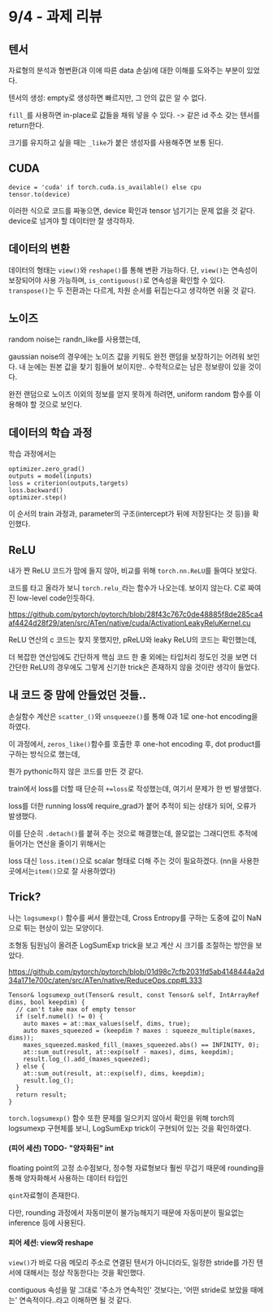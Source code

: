# 9/4 - 과제 리뷰

## 텐서

자료형의 분석과 형변환(과 이에 따른 data 손실)에 대한 이해를 도와주는 부분이 있었다.

텐서의 생성: empty로 생성하면 빠르지만, 그 안의 값은 알 수 없다.

`fill_`를 사용하면 in-place로 값들을 채워 넣을 수 있다. -> 같은 id 주소 갖는 텐서를 return한다.

크기를 유지하고 싶을 때는 `_like`가 붙은 생성자를 사용해주면 보통 된다.

## CUDA

``` 
device = 'cuda' if torch.cuda.is_available() else cpu 
tensor.to(device)
```

이러한 식으로 코드를 짜놓으면, device 확인과 tensor 넘기기는 문제 없을 것 같다.
device로 넘겨야 할 데이터만 잘 생각하자.

## 데이터의 변환

데이터의 형태는 `view()`와 `reshape()`를 통해 변환 가능하다.
단, `view()`는 연속성이 보장되어야 사용 가능하며, `is_contiguous()`로 연속성을 확인할 수 있다.
`transpose()`는 두 전환과는 다르게, 차원 순서를 뒤집는다고 생각하면 쉬울 것 같다.

## 노이즈

random noise는 randn_like를 사용했는데,

gaussian noise의 경우에는 노이즈 값을 키워도 완전 랜덤을 보장하기는 어려워 보인다. 내 눈에는 원본 값을 찾기 힘들어 보이지만.. 수학적으로는 남은 정보량이 있을 것이다.

완전 랜덤으로 노이즈 이외의 정보를 얻지 못하게 하려면, uniform random 함수를 이용해야 할 것으로 보인다.

## 데이터의 학습 과정

학습 과정에서는 

```
optimizer.zero_grad()
outputs = model(inputs)
loss = criterion(outputs,targets)
loss.backward()
optimizer.step()
```
이 순서의 train 과정과, 
parameter의 구조(intercept가 뒤에 저장된다는 것 등)을 확인했다.


## ReLU

내가 짠 ReLU 코드가 맘에 들지 않아, 비교를 위해 `torch.nn.ReLU`를 들여다 보았다.

코드를 타고 올라가 보니 `torch.relu_`라는 함수가 나오는데. 보이지 않는다. C로 짜여진 low-level code인듯하다.

https://github.com/pytorch/pytorch/blob/28f43c767c0de48885f8de285ca4af4424d28f29/aten/src/ATen/native/cuda/ActivationLeakyReluKernel.cu

ReLU 연산의 c 코드는 찾지 못했지만, pReLU와 leaky ReLU의 코드는 확인했는데,

더 복잡한 연산임에도 간단하게 핵심 코드 한 줄 외에는 타입처리 정도인 것을 보면 더 간단한 ReLU의 경우에도 그렇게 신기한 trick은 존재하지 않을 것이란 생각이 들었다.

## 내 코드 중 맘에 안들었던 것들..

손실함수 계산은 `scatter_()`와 `unsqueeze()`를 통해 0과 1로 one-hot encoding을 하였다.

이 과정에서, `zeros_like()`함수를 호출한 후 one-hot encoding 후, dot product를 구하는 방식으로 했는데,

뭔가 pythonic하지 않은 코드를 만든 것 같다.

train에서 loss를 더할 때 단순히 `+=loss`로 작성했는데, 여기서 문제가 한 번 발생했다.

loss를 더한 running loss에 require_grad가 붙어 추적이 되는 상태가 되어, 오류가 발생했다.

이를 단순히 `.detach()`를 붙혀 주는 것으로 해결했는데, 쓸모없는 그래디언트 추적에 들어가는 연산을 줄이기 위해서는

loss 대신 `loss.item()`으로 scalar 형태로 더해 주는 것이 필요하겠다. (nn을 사용한 곳에서는`item()`으로 잘 사용하였다)


## Trick?

나는 `logsumexp()` 함수를 써서 몰랐는데, Cross Entropy를 구하는 도중에 값이 NaN으로 튀는 현상이 있는 모양이다.

조형동 팀원님이 올려준 LogSumExp trick을 보고 계산 시 크기를 조절하는 방안을 보았다.

https://github.com/pytorch/pytorch/blob/01d98c7cfb2031fd5ab4148444a2d34a171e700c/aten/src/ATen/native/ReduceOps.cpp#L333


```
Tensor& logsumexp_out(Tensor& result, const Tensor& self, IntArrayRef dims, bool keepdim) {
  // can't take max of empty tensor
  if (self.numel() != 0) {
    auto maxes = at::max_values(self, dims, true);
    auto maxes_squeezed = (keepdim ? maxes : squeeze_multiple(maxes, dims));
    maxes_squeezed.masked_fill_(maxes_squeezed.abs() == INFINITY, 0);
    at::sum_out(result, at::exp(self - maxes), dims, keepdim);
    result.log_().add_(maxes_squeezed);
  } else {
    at::sum_out(result, at::exp(self), dims, keepdim);
    result.log_();
  }
  return result;
}
```

`torch.logsumexp()` 함수 또한 문제를 일으키지 않아서 확인을 위해 torch의 logsumexp 구현체를 보니, LogSumExp trick이 구현되어 있는 것을 확인하였다.



#### (피어 세션) TODO- "양자화된" int

floating point의 고정 소수점보다, 정수형 자료형보다 훨씬 무겁기 때문에 rounding을 통해 양자화해서 사용하는 데이터 타입인

`qint`자료형이 존재한다.

다만, rounding 과정에서 자동미분이 불가능해지기 때문에 자동미분이 필요없는 inference 등에 사용된다.

#### 피어 세션: view와 reshape

`view()`가 바로 다음 메모리 주소로 연결된 텐서가 아니더라도, 일정한 stride를 가진 텐서에 대해서는 정상 작동한다는 것을 확인했다.

contiguous 속성을 말 그대로 '주소가 연속적인' 것보다는, '어떤 stride로 보았을 때에는' 연속적이다..라고 이해하면 될 것 같다.